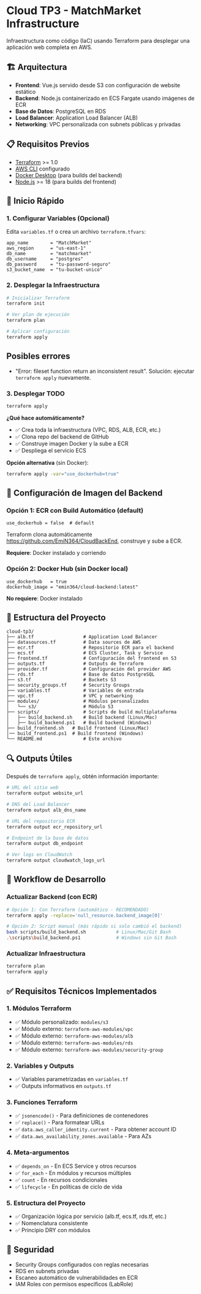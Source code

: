 # Cloud TP3 - MatchMarket Infrastructure

Infraestructura como código (IaC) usando Terraform para desplegar una aplicación web completa en AWS.

## 🏗️ Arquitectura

- **Frontend**: Vue.js servido desde S3 con configuración de website estático
- **Backend**: Node.js containerizado en ECS Fargate usando imágenes de ECR
- **Base de Datos**: PostgreSQL en RDS
- **Load Balancer**: Application Load Balancer (ALB)
- **Networking**: VPC personalizada con subnets públicas y privadas

## 📋 Requisitos Previos

- [Terraform](https://www.terraform.io/downloads.html) >= 1.0
- [AWS CLI](https://aws.amazon.com/cli/) configurado
- [Docker Desktop](https://www.docker.com/products/docker-desktop) (para builds del backend)
- [Node.js](https://nodejs.org/) >= 18 (para builds del frontend)

## 🚀 Inicio Rápido

### 1. Configurar Variables (Opcional)

Edita `variables.tf` o crea un archivo `terraform.tfvars`:

```hcl
app_name        = "MatchMarket"
aws_region      = "us-east-1"
db_name         = "matchmarket"
db_username     = "postgres"
db_password     = "tu-password-seguro"
s3_bucket_name  = "tu-bucket-unico"
```

### 2. Desplegar la Infraestructura

```bash
# Inicializar Terraform
terraform init

# Ver plan de ejecución
terraform plan

# Aplicar configuración
terraform apply
```

## Posibles errores
 - "Error: fileset function return an inconsistent result". Solución: ejecutar `terraform apply` nuevamente.


### 3. Desplegar TODO

```bash
terraform apply
```

**¿Qué hace automáticamente?**
- ✅ Crea toda la infraestructura (VPC, RDS, ALB, ECR, etc.)
- ✅ Clona repo del backend de GitHub
- ✅ Construye imagen Docker y la sube a ECR
- ✅ Despliega el servicio ECS

**Opción alternativa** (sin Docker):
```bash
terraform apply -var="use_dockerhub=true"
```

## 🔀 Configuración de Imagen del Backend

### Opción 1: ECR con Build Automático (default)
```hcl
use_dockerhub = false  # default
```
Terraform clona automáticamente https://github.com/EmiN364/CloudBackEnd, construye y sube a ECR.

**Requiere**: Docker instalado y corriendo

### Opción 2: Docker Hub (sin Docker local)
```hcl
use_dockerhub   = true
dockerhub_image = "emin364/cloud-backend:latest"
```

**No requiere**: Docker instalado

## 📁 Estructura del Proyecto

```
cloud-tp3/
├── alb.tf                  # Application Load Balancer
├── datasources.tf          # Data sources de AWS
├── ecr.tf                  # Repositorio ECR para el backend
├── ecs.tf                  # ECS Cluster, Task y Service
├── frontend.tf             # Configuración del frontend en S3
├── outputs.tf              # Outputs de Terraform
├── provider.tf             # Configuración del provider AWS
├── rds.tf                  # Base de datos PostgreSQL
├── s3.tf                   # Buckets S3
├── security_groups.tf      # Security Groups
├── variables.tf            # Variables de entrada
├── vpc.tf                  # VPC y networking
├── modules/                # Módulos personalizados
│   └── s3/                 # Módulo S3
├── scripts/                # Scripts de build multiplataforma
│   ├── build_backend.sh    # Build backend (Linux/Mac)
│   ├── build_backend.ps1   # Build backend (Windows)
├── build_frontend.sh   # Build frontend (Linux/Mac)
│── build_frontend.ps1  # Build frontend (Windows)
└── README.md               # Este archivo
```

## 🔍 Outputs Útiles

Después de `terraform apply`, obtén información importante:

```bash
# URL del sitio web
terraform output website_url

# DNS del Load Balancer
terraform output alb_dns_name

# URL del repositorio ECR
terraform output ecr_repository_url

# Endpoint de la base de datos
terraform output db_endpoint

# Ver logs en CloudWatch
terraform output cloudwatch_logs_url
```

## 🔄 Workflow de Desarrollo

### Actualizar Backend (con ECR)
```bash
# Opción 1: Con Terraform (automático - RECOMENDADO)
terraform apply -replace='null_resource.backend_image[0]'

# Opción 2: Script manual (más rápido si solo cambió el backend)
bash scripts/build_backend.sh           # Linux/Mac/Git Bash
.\scripts\build_backend.ps1             # Windows sin Git Bash
```

### Actualizar Infraestructura
```bash
terraform plan
terraform apply
```

## ✅ Requisitos Técnicos Implementados

### 1. Módulos Terraform
- ✅ Módulo personalizado: `modules/s3`
- ✅ Módulo externo: `terraform-aws-modules/vpc`
- ✅ Módulo externo: `terraform-aws-modules/alb`
- ✅ Módulo externo: `terraform-aws-modules/rds`
- ✅ Módulo externo: `terraform-aws-modules/security-group`

### 2. Variables y Outputs
- ✅ Variables parametrizadas en `variables.tf`
- ✅ Outputs informativos en `outputs.tf`

### 3. Funciones Terraform
- ✅ `jsonencode()` - Para definiciones de contenedores
- ✅ `replace()` - Para formatear URLs
- ✅ `data.aws_caller_identity.current` - Para obtener account ID
- ✅ `data.aws_availability_zones.available` - Para AZs

### 4. Meta-argumentos
- ✅ `depends_on` - En ECS Service y otros recursos
- ✅ `for_each` - En módulos y recursos múltiples
- ✅ `count` - En recursos condicionales
- ✅ `lifecycle` - En políticas de ciclo de vida

### 5. Estructura del Proyecto
- ✅ Organización lógica por servicio (alb.tf, ecs.tf, rds.tf, etc.)
- ✅ Nomenclatura consistente
- ✅ Principio DRY con módulos

## 🔐 Seguridad

- Security Groups configurados con reglas necesarias
- RDS en subnets privadas
- Escaneo automático de vulnerabilidades en ECR
- IAM Roles con permisos específicos (LabRole)
